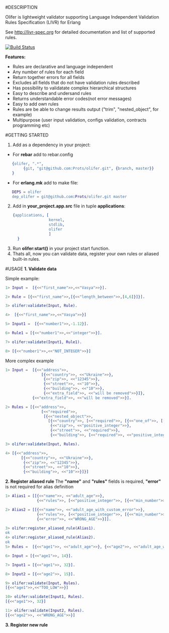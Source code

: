 #DESCRIPTION

Olifer is lightweight validator supporting Language Independent Validation Rules Specification (LIVR) for Erlang

See http://livr-spec.org for detailed documentation and list of supported rules.

[![Build Status](https://travis-ci.org/Prots/olifer.svg?branch=master)](https://travis-ci.org/Prots/olifer)

**Features:**

* Rules are declarative and language independent
* Any number of rules for each field
* Return together errors for all fields
* Excludes all fields that do not have validation rules described
* Has possibility to validatate complex hierarchical structures
* Easy to describe and undersand rules
* Returns understandable error codes(not error messages)
* Easy to add own rules
* Rules are be able to change results output ("trim", "nested_object", for example)
* Multipurpose (user input validation, configs validation, contracts programming etc)
 
#GETTING STARTED
1. Add as a dependency in your project:
  * For **rebar** add to rebar.config
   ```erl
      {olifer, ".*",
           {git, "git@github.com:Prots/olifer.git", {branch, master}}
      }
   ```
  * For **erlang.mk** add to make file:
   ```erl
      DEPS = olifer
      dep_olifer = git@github.com:Prots/olifer.git master
   ```
2. Add in **your_project.app.src** file in tuple **applications**:
   ```erl  
   {applications, [
                   kernel,
                   stdlib,
                   olifer
                   ]
     }
   ```
3. Run **olifer:start()** in your project start function.
4. Thats all, now you can validate data, register your own rules or aliased built-in rules.
 
#USAGE
**1. Validate data**

Simple example:
```erl
1> Input =  [{<<"first_name">>,<<"Vasya">>}].

2> Rule = [{<<"first_name">>,[{<<"length_between">>,[4,6]}]}].

3> olifer:validate(Input, Rule).

4>  [{<<"first_name">>,<<"Vasya">>}]

5> Input1 =  [{<<"number1">>,-1.12}].

6> Rule1 = [{<<"number1">>,<<"integer">>}].

7> olifer:validate(Input1, Rule1).

8> [{<<"number1">>,<<"NOT_INTEGER">>}]
```
More complex example
```erl
1> Input =  [{<<"address">>,
                [{<<"country">>, <<"Ukraine">>},
                 {<<"zip">>, <<"12345">>},
                 {<<"street">>, <<"10">>},
                 {<<"building">>, <<"10">>},
                 {<<"extra_field">>, <<"will be removed">>}]},
            {<<"extra_field">>, <<"will be removed">>}].

2> Rules = [{<<"address">>,
                [<<"required">>,
                 [{<<"nested_object">>,
                   [{<<"country">>, [<<"required">>, [{<<"one_of">>, [[<<"Ukraine">>, <<"USA">>]]}]]},
                    {<<"zip">>, <<"positive_integer">>},
                    {<<"street">>, <<"required">>},
                    {<<"building">>, [<<"required">>, <<"positive_integer">>]}]}]]}].

3> olifer:validate(Input, Rules).

4> [{<<"address">>,
       [{<<"country">>, <<"Ukraine">>},
        {<<"zip">>, <<"12345">>},
        {<<"street">>, <<"10">>},
        {<<"building">>, <<"10">>}]}]
```
**2. Register aliased rule**
The **"name"** and **"rules"** fields is required, **"error"** is not required for alias definition
```erl
1> Alias1 = [[{<<"name">>, <<"adult_age">>},
              {<<"rules">>, [<<"positive_integer">>, [{<<"min_number">>, 18}]]}]].

2> Alias2 = [[{<<"name">>, <<"adult_age_with_custom_error">>},
              {<<"rules">>, [<<"positive_integer">>, [{<<"min_number">>, 18}]]},
              {<<"error">>, <<"WRONG_AGE">>}]].

3> olifer:register_aliased_rule(Alias1).
ok
4> olifer:register_aliased_rule(Alias2).
ok
5> Rules =  [{<<"age1">>, <<"adult_age">>}, {<<"age2">>, <<"adult_age_with_custom_error">>}].

6> Input = [{<<"age1">>, 14}].

7> Input1 = [{<<"age1">>, 32}].

8> Input2 = [{<<"age2">>, 15}].

9> olifer:validate(Input, Rules).
[{<<"age1">>,<<"TOO_LOW">>}]

10> olifer:validate(Input1, Rules).
[{<<"age1">>, 32}]

11> olifer:validate(Input2, Rules).
[{<<"age2">>, <<"WRONG_AGE">>}]
```
**3. Register new rule**

